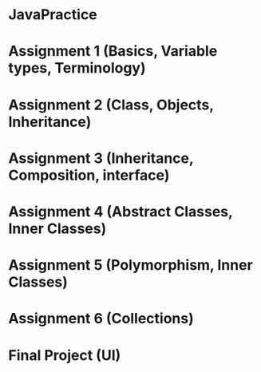 # JavaPractice
# Assignment 1 (Basics, Variable types, Terminology)
# Assignment 2 (Class, Objects, Inheritance)
# Assignment 3 (Inheritance, Composition, interface)
# Assignment 4 (Abstract Classes, Inner Classes)
# Assignment 5 (Polymorphism, Inner Classes)
# Assignment 6 (Collections)
# Final Project (UI)
